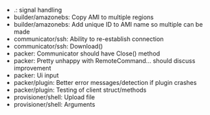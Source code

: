 * .: signal handling
* builder/amazonebs: Copy AMI to multiple regions
* builder/amazonebs: Add unique ID to AMI name so multiple can be made
* communicator/ssh: Ability to re-establish connection
* communicator/ssh: Download()
* packer: Communicator should have Close() method
* packer: Pretty unhappy with RemoteCommand... should discuss improvement
* packer: Ui input
* packer/plugin: Better error messages/detection if plugin crashes
* packer/plugin: Testing of client struct/methods
* provisioner/shell: Upload file
* provisioner/shell: Arguments
